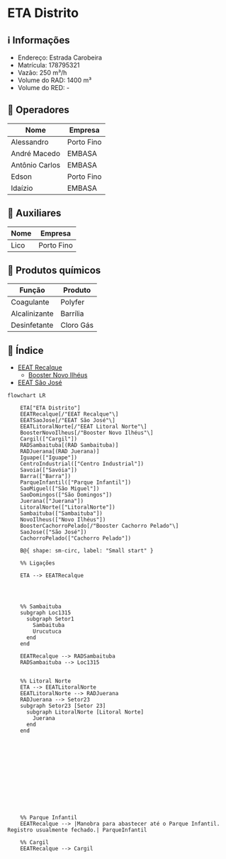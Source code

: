 # ETA Distrito

## ℹ️ Informações
- Endereço: Estrada Carobeira
- Matrícula: 178795321
- Vazão: 250 m³/h
- Volume do RAD: 1400 m³
- Volume do RED: -


## 👷 Operadores
| Nome     | Empresa |
| -------------    | ------------- |
| Alessandro  | Porto Fino |
| André Macedo  | EMBASA |
| Antônio Carlos  | EMBASA|
| Edson  | Porto Fino |
| Idaízio  | EMBASA |

## 👷 Auxiliares
| Nome     | Empresa |
| -------------    | ------------- |
| Lico  | Porto Fino |


## 🧪 Produtos químicos

| Função     | Produto |
| -------------    | ------------- |
| Coagulante  | Polyfer|
| Alcalinizante  | Barrília |
| Desinfetante  | Cloro Gás |

## 📖 Índice

- [EEAT Recalque](EEAT%20Recalque.md)
  - [Booster Novo Ilhéus](Booster%20Novo%20Ilhéus.md)
- [EEAT São José](EEAT%20São%20José.md)

```mermaid
flowchart LR
        
    ETA["ETA Distrito"] 
    EEATRecalque[/"EEAT Recalque"\]
    EEATSaoJose[/"EEAT São José"\] 
    EEATLitoralNorte[/"EEAT Litoral Norte"\] 
    BoosterNovoIlheus[/"Booster Novo Ilhéus"\]
    Cargil(["Cargil"]) 
    RADSambaituba[(RAD Sambaituba)]
    RADJuerana[(RAD Juerana)]
    Iguape(["Iguape"]) 
    CentroIndustrial(["Centro Industrial"]) 
    Savoia(["Savóia"]) 
    Barra(["Barra"]) 
    ParqueInfantil(["Parque Infantil"]) 
    SaoMiguel(["São Miguel"]) 
    SaoDomingos(["São Domingos"]) 
    Juerana(["Juerana"]) 
    LitoralNorte(["LitoralNorte"]) 
    Sambaituba(["Sambaituba"]) 
    NovoIlheus(["Novo Ilhéus"])
    BoosterCachorroPelado[/"Booster Cachorro Pelado"\] 
    SaoJose(["São José"]) 
    CachorroPelado(["Cachorro Pelado"])
    
    B@{ shape: sm-circ, label: "Small start" }

    %% Ligações
    
    ETA --> EEATRecalque

    


    %% Sambaituba  
    subgraph Loc1315
      subgraph Setor1
        Sambaituba
        Urucutuca
      end 
    end

    EEATRecalque --> RADSambaituba
    RADSambaituba --> Loc1315


    %% Litoral Norte
    ETA --> EEATLitoralNorte
    EEATLitoralNorte --> RADJuerana
    RADJuerana --> Setor23
    subgraph Setor23 [Setor 23]
      subgraph LitoralNorte [Litoral Norte]
        Juerana
      end
    end
  

    










    %% Parque Infantil
    EEATRecalque --> |Manobra para abastecer até o Parque Infantil. Registro usualmente fechado.| ParqueInfantil

    %% Cargil
    EEATRecalque --> Cargil
    
    

    

    
        
```

